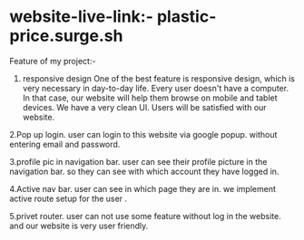 # website-live-link:- plastic-price.surge.sh


Feature of my project:-
1. responsive design 
One of the best feature is responsive design, which is very necessary in day-to-day life. Every user doesn't have a computer. In that case, our website will help them browse on mobile and tablet devices. We have a very clean UI. Users will be satisfied with our website.

2.Pop up login.
user can login to this website via google popup. without entering email and password.

3.profile pic in navigation bar.
user can see their profile picture in the navigation bar. so they can see with which account they have logged in.

4.Active nav bar.
user can see in which page they are in. we implement active route setup for the user .

5.privet router.
user can not use some feature without log in the website. and our website is very user friendly. 
